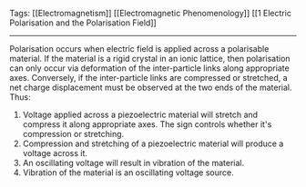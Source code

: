 Tags: [[Electromagnetism]] [[Electromagnetic Phenomenology]] [[1 Electric Polarisation and the Polarisation Field]]
___
Polarisation occurs when electric field is applied across a polarisable material. If the material is a rigid crystal in an ionic lattice, then polarisation can only occur via deformation of the inter-particle links along appropriate axes. Conversely, if the inter-particle links are compressed or stretched, a net charge displacement must be observed at the two ends of the material. Thus: 
1. Voltage applied across a piezoelectric material will stretch and compress it along appropriate axes. The sign controls whether it's compression or stretching. 
2. Compression and stretching of a piezoelectric material will produce a voltage across it. 
3. An oscillating voltage will result in vibration of the material. 
4. Vibration of the material is an oscillating voltage source.  